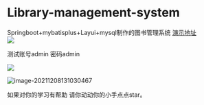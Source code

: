 # Library-management-system
Springboot+mybatisplus+Layui+mysql制作的图书管理系统
<a href = "http://119.91.223.39:8999/login">演示地址</a><br>
![](https://s2.loli.net/2021/12/08/1SL5ATUJ7RNP6pO.png)

测试账号admin 密码admin

![](https://s2.loli.net/2021/12/08/14ucXJk89FLS7rf.png)

![image-20211208131030467](C:\Users\peng\AppData\Roaming\Typora\typora-user-images\image-20211208131030467.png)

如果对你的学习有帮助  请你动动你的小手点点star。
